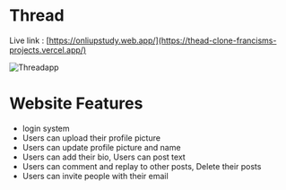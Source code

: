 # Thread

Live link : [https://onliupstudy.web.app/](https://thead-clone-francisms-projects.vercel.app/)

![Threadapp](https://github.com/Francis4402/TheadClone/assets/91011882/1734cb3b-cd8c-4525-989b-5f49ea94846a)


# Website Features 
- login system
- Users can upload their profile picture
- Users can update profile picture and name
- Users can add their bio, Users can post text
- Users can comment and replay to other posts, Delete their posts
- Users can invite people with their email
